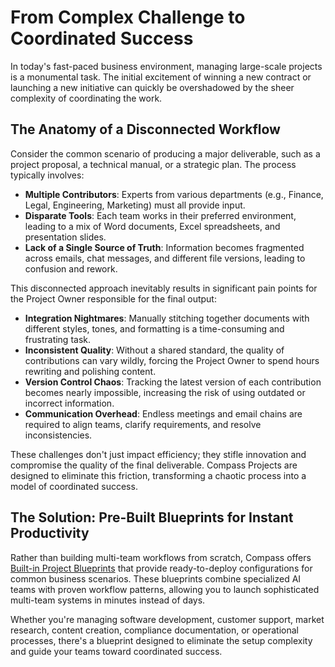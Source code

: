 # **From Complex Challenge to Coordinated Success**

In today's fast-paced business environment, managing large-scale projects is a monumental task. The initial excitement of winning a new contract or launching a new initiative can quickly be overshadowed by the sheer complexity of coordinating the work.

## **The Anatomy of a Disconnected Workflow**

Consider the common scenario of producing a major deliverable, such as a project proposal, a technical manual, or a strategic plan. The process typically involves:

-   **Multiple Contributors**: Experts from various departments (e.g., Finance, Legal, Engineering, Marketing) must all provide input.
-   **Disparate Tools**: Each team works in their preferred environment, leading to a mix of Word documents, Excel spreadsheets, and presentation slides.
-   **Lack of a Single Source of Truth**: Information becomes fragmented across emails, chat messages, and different file versions, leading to confusion and rework.

This disconnected approach inevitably results in significant pain points for the Project Owner responsible for the final output:

-   **Integration Nightmares**: Manually stitching together documents with different styles, tones, and formatting is a time-consuming and frustrating task.
-   **Inconsistent Quality**: Without a shared standard, the quality of contributions can vary wildly, forcing the Project Owner to spend hours rewriting and polishing content.
-   **Version Control Chaos**: Tracking the latest version of each contribution becomes nearly impossible, increasing the risk of using outdated or incorrect information.
-   **Communication Overhead**: Endless meetings and email chains are required to align teams, clarify requirements, and resolve inconsistencies.

These challenges don't just impact efficiency; they stifle innovation and compromise the quality of the final deliverable. Compass Projects are designed to eliminate this friction, transforming a chaotic process into a model of coordinated success.

## **The Solution: Pre-Built Blueprints for Instant Productivity**

Rather than building multi-team workflows from scratch, Compass offers [Built-in Project Blueprints](./builtin-blueprints.md) that provide ready-to-deploy configurations for common business scenarios. These blueprints combine specialized AI teams with proven workflow patterns, allowing you to launch sophisticated multi-team systems in minutes instead of days.

Whether you're managing software development, customer support, market research, content creation, compliance documentation, or operational processes, there's a blueprint designed to eliminate the setup complexity and guide your teams toward coordinated success.